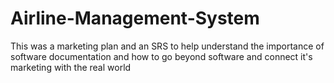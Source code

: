 # Airline-Management-System
This was a marketing plan and an SRS to help understand the importance of software documentation and how to go beyond software and connect it's marketing with the real world
